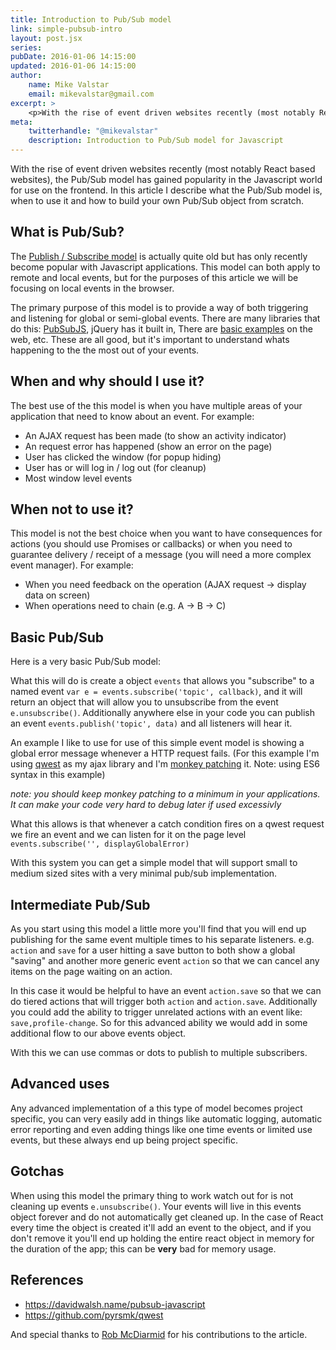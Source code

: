 ```yaml
---
title: Introduction to Pub/Sub model
link: simple-pubsub-intro
layout: post.jsx
series:
pubDate: 2016-01-06 14:15:00
updated: 2016-01-06 14:15:00
author:
    name: Mike Valstar
    email: mikevalstar@gmail.com
excerpt: >
    <p>With the rise of event driven websites recently (most notably React based websites), the Pub/Sub model has gained popularity in the Javascript world for use on the frontend. In this article I describe what the Pub/Sub model is, when to use it and how to build your own Pub/Sub object from scratch.</p>
meta:
    twitterhandle: "@mikevalstar"
    description: Introduction to Pub/Sub model for Javascript
---
```


With the rise of event driven websites recently (most notably React based websites), the Pub/Sub model has gained popularity in the Javascript world for use on the frontend. In this article I describe what the Pub/Sub model is, when to use it and how to build your own Pub/Sub object from scratch.

## What is Pub/Sub?
The [Publish / Subscribe model](https://en.wikipedia.org/wiki/Publish%E2%80%93subscribe_pattern) is actually quite old but has only recently become popular with Javascript applications. This model can both apply to remote and local events, but for the purposes of this article we will be focusing on local events in the browser.

The primary purpose of this model is to provide a way of both triggering and listening for global or semi-global events. There are many libraries that do this: [PubSubJS](https://github.com/mroderick/PubSubJS), jQuery has it built in, There are [basic examples](https://davidwalsh.name/pubsub-javascript) on the web, etc. These are all good, but it's important to understand whats happening to the the most out of your events.

## When and why should I use it?

The best use of the this model is when you have multiple areas of your application that need to know about an event. For example:

* An AJAX request has been made (to show an activity indicator)
* An request error has happened (show an error on the page)
* User has clicked the window (for popup hiding)
* User has or will log in / log out (for cleanup)
* Most window level events

## When not to use it?

This model is not the best choice when you want to have consequences for actions (you should use Promises or callbacks) or when you need to guarantee delivery / receipt of a message (you will need a more complex event manager). For example:

* When you need feedback on the operation (AJAX request &#8594; display data on screen)
* When operations need to chain (e.g. A &#8594; B &#8594; C)

## Basic Pub/Sub

Here is a very basic Pub/Sub model:

<script src="https://gist.github.com/mikevalstar/408d9877e19de1bdf8c0.js"></script>

What this will do is create a object `events` that allows you "subscribe" to a named event `var e = events.subscribe('topic', callback)`, and it will return an object that will allow you to unsubscribe from the event `e.unsubscribe()`. Additionally anywhere else in your code you can publish an event `events.publish('topic', data)` and all listeners will hear it.

An example I like to use for use of this simple event model is showing a global error message whenever a HTTP request fails. (For this example I'm using [qwest](https://github.com/pyrsmk/qwest) as my ajax library and I'm [monkey patching](https://en.wikipedia.org/wiki/Monkey_patch) it. Note: using ES6 syntax in this example)

<script src="https://gist.github.com/mikevalstar/1441c981c552d3deb536.js"></script>

_note: you should keep monkey patching to a minimum in your applications. It can make your code very hard to debug later if used excessivly_

What this allows is that whenever a catch condition fires on a qwest request we fire an event and we can listen for it on the page level `events.subscribe('', displayGlobalError)`

With this system you can get a simple model that will support small to medium sized sites with a very minimal pub/sub implementation.

## Intermediate Pub/Sub

As you start using this model a little more you'll find that you will end up publishing for the same event multiple times to his separate listeners. e.g. `action` and `save` for a user hitting a save button to both show a global "saving" and another more generic event `action` so that we can cancel any items on the page waiting on an action.

In this case it would be helpful to have an event `action.save` so that we can do tiered actions that will trigger both `action` and `action.save`. Additionally you could add the ability to trigger unrelated actions with an event like: `save,profile-change`.  So for this advanced ability we would add in some additional flow to our above events object.

<script src="https://gist.github.com/mikevalstar/24596908d739c651f072.js"></script>

With this we can use commas or dots to publish to multiple subscribers.

## Advanced uses
Any advanced implementation of a this type of model becomes project specific, you can very easily add in things like automatic logging, automatic error reporting and even adding things like one time events or limited use events, but these always end up being project specific.

## Gotchas

When using this model the primary thing to work watch out for is not cleaning up events `e.unsubscribe()`. Your events will live in this events object forever and do not automatically get cleaned up.  In the case of React every time the object is created it'll add an event to the object, and if you don't remove it you'll end up holding the entire react object in memory for the duration of the app; this can be __very__ bad for memory usage.

## References
* https://davidwalsh.name/pubsub-javascript
* https://github.com/pyrsmk/qwest

And special thanks to [Rob McDiarmid](https://github.com/robianmcd) for his contributions to the article.
